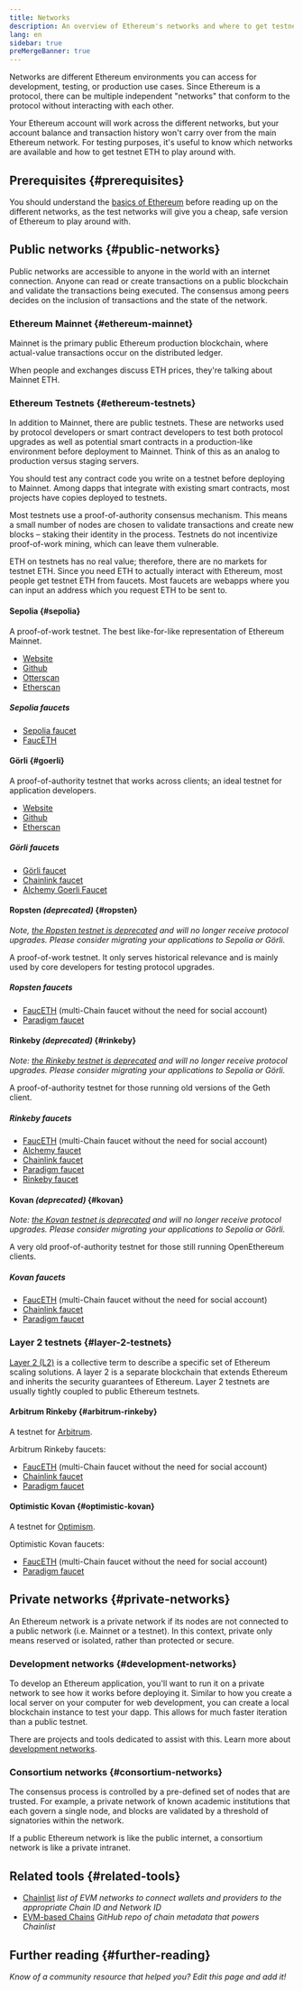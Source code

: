 ```yaml
---
title: Networks
description: An overview of Ethereum's networks and where to get testnet ether (ETH) for testing your application.
lang: en
sidebar: true
preMergeBanner: true
---
```


Networks are different Ethereum environments you can access for development, testing, or production use cases. Since Ethereum is a protocol, there can be multiple independent "networks" that conform to the protocol without interacting with each other.

Your Ethereum account will work across the different networks, but your account balance and transaction history won't carry over from the main Ethereum network. For testing purposes, it's useful to know which networks are available and how to get testnet ETH to play around with.

## Prerequisites {#prerequisites}

You should understand the [basics of Ethereum](/developers/docs/intro-to-ethereum/) before reading up on the different networks, as the test networks will give you a cheap, safe version of Ethereum to play around with.

## Public networks {#public-networks}

Public networks are accessible to anyone in the world with an internet connection. Anyone can read or create transactions on a public blockchain and validate the transactions being executed. The consensus among peers decides on the inclusion of transactions and the state of the network.

### Ethereum Mainnet {#ethereum-mainnet}

Mainnet is the primary public Ethereum production blockchain, where actual-value transactions occur on the distributed ledger.

When people and exchanges discuss ETH prices, they're talking about Mainnet ETH.

### Ethereum Testnets {#ethereum-testnets}

In addition to Mainnet, there are public testnets. These are networks used by protocol developers or smart contract developers to test both protocol upgrades as well as potential smart contracts in a production-like environment before deployment to Mainnet. Think of this as an analog to production versus staging servers.

You should test any contract code you write on a testnet before deploying to Mainnet. Among dapps that integrate with existing smart contracts, most projects have copies deployed to testnets.

Most testnets use a proof-of-authority consensus mechanism. This means a small number of nodes are chosen to validate transactions and create new blocks – staking their identity in the process. Testnets do not incentivize proof-of-work mining, which can leave them vulnerable.

ETH on testnets has no real value; therefore, there are no markets for testnet ETH. Since you need ETH to actually interact with Ethereum, most people get testnet ETH from faucets. Most faucets are webapps where you can input an address which you request ETH to be sent to.

#### Sepolia {#sepolia}

A proof-of-work testnet. The best like-for-like representation of Ethereum Mainnet.

- [Website](https://sepolia.dev/)
- [Github](https://github.com/goerli/sepolia)
- [Otterscan](https://sepolia.otterscan.io/)
- [Etherscan](https://sepolia.etherscan.io)

##### Sepolia faucets

- [Sepolia faucet](https://faucet.sepolia.dev/)
- [FaucETH](https://fauceth.komputing.org)

#### Görli {#goerli}

A proof-of-authority testnet that works across clients; an ideal testnet for application developers.

- [Website](https://goerli.net/)
- [Github](https://github.com/goerli/testnet)
- [Etherscan](https://goerli.etherscan.io)

##### Görli faucets

- [Görli faucet](https://faucet.goerli.mudit.blog/)
- [Chainlink faucet](https://faucets.chain.link/)
- [Alchemy Goerli Faucet](https://goerlifaucet.com/)

#### Ropsten _(deprecated)_ {#ropsten}

_Note, [the Ropsten testnet is deprecated](https://github.com/ethereum/pm/issues/460) and will no longer receive protocol upgrades. Please consider migrating your applications to Sepolia or Görli._

A proof-of-work testnet. It only serves historical relevance and is mainly used by core developers for testing protocol upgrades.

##### Ropsten faucets

- [FaucETH](https://fauceth.komputing.org) (multi-Chain faucet without the need for social account)
- [Paradigm faucet](https://faucet.paradigm.xyz/)

#### Rinkeby _(deprecated)_ {#rinkeby}

_Note: [the Rinkeby testnet is deprecated](https://github.com/ethereum/pm/issues/460) and will no longer receive protocol upgrades. Please consider migrating your applications to Sepolia or Görli._

A proof-of-authority testnet for those running old versions of the Geth client.

##### Rinkeby faucets

- [FaucETH](https://fauceth.komputing.org) (multi-Chain faucet without the need for social account)
- [Alchemy faucet](https://RinkebyFaucet.com)
- [Chainlink faucet](https://faucets.chain.link/)
- [Paradigm faucet](https://faucet.paradigm.xyz/)
- [Rinkeby faucet](https://faucet.rinkeby.io/)

#### Kovan _(deprecated)_ {#kovan}

_Note: [the Kovan testnet is deprecated](https://github.com/ethereum/pm/issues/460) and will no longer receive protocol upgrades. Please consider migrating your applications to Sepolia or Görli._

A very old proof-of-authority testnet for those still running OpenEthereum clients.

##### Kovan faucets

- [FaucETH](https://fauceth.komputing.org) (multi-Chain faucet without the need for social account)
- [Chainlink faucet](https://faucets.chain.link/)
- [Paradigm faucet](https://faucet.paradigm.xyz/)

### Layer 2 testnets {#layer-2-testnets}

[Layer 2 (L2)](/layer-2/) is a collective term to describe a specific set of Ethereum scaling solutions. A layer 2 is a separate blockchain that extends Ethereum and inherits the security guarantees of Ethereum. Layer 2 testnets are usually tightly coupled to public Ethereum testnets.

#### Arbitrum Rinkeby {#arbitrum-rinkeby}

A testnet for [Arbitrum](https://arbitrum.io/).

Arbitrum Rinkeby faucets:

- [FaucETH](https://fauceth.komputing.org) (multi-Chain faucet without the need for social account)
- [Chainlink faucet](https://faucets.chain.link/)
- [Paradigm faucet](https://faucet.paradigm.xyz/)

#### Optimistic Kovan {#optimistic-kovan}

A testnet for [Optimism](https://www.optimism.io/).

Optimistic Kovan faucets:

- [FaucETH](https://fauceth.komputing.org) (multi-Chain faucet without the need for social account)
- [Paradigm faucet](https://faucet.paradigm.xyz/)

## Private networks {#private-networks}

An Ethereum network is a private network if its nodes are not connected to a public network (i.e. Mainnet or a testnet). In this context, private only means reserved or isolated, rather than protected or secure.

### Development networks {#development-networks}

To develop an Ethereum application, you'll want to run it on a private network to see how it works before deploying it. Similar to how you create a local server on your computer for web development, you can create a local blockchain instance to test your dapp. This allows for much faster iteration than a public testnet.

There are projects and tools dedicated to assist with this. Learn more about [development networks](/developers/docs/development-networks/).

### Consortium networks {#consortium-networks}

The consensus process is controlled by a pre-defined set of nodes that are trusted. For example, a private network of known academic institutions that each govern a single node, and blocks are validated by a threshold of signatories within the network.

If a public Ethereum network is like the public internet, a consortium network is like a private intranet.

## Related tools {#related-tools}

- [Chainlist](https://chainlist.org/) _list of EVM networks to connect wallets and providers to the appropriate Chain ID and Network ID_
- [EVM-based Chains](https://github.com/ethereum-lists/chains) _GitHub repo of chain metadata that powers Chainlist_

## Further reading {#further-reading}

_Know of a community resource that helped you? Edit this page and add it!_
